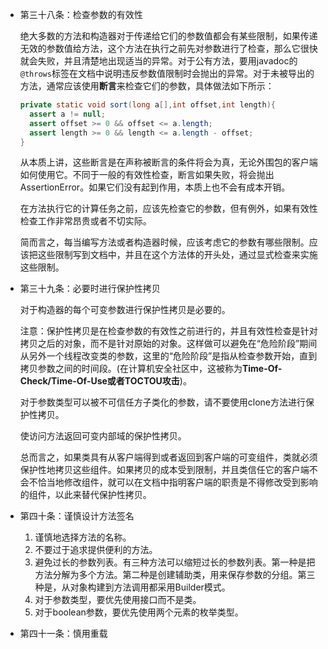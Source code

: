 * 第三十八条：检查参数的有效性

  绝大多数的方法和构造器对于传递给它们的参数值都会有某些限制，如果传递无效的参数值给方法，这个方法在执行之前先对参数进行了检查，那么它很快就会失败，并且清楚地出现适当的异常。对于公有方法，要用javadoc的`@throws`标签在文档中说明违反参数值限制时会抛出的异常。对于未被导出的方法，通常应该使用**断言**来检查它们的参数，具体做法如下所示：

  ``` java
  private static void sort(long a[],int offset,int length){
    assert a != null;
    assert offset >= 0 && offset <= a.length;
    assert length >= 0 && length <= a.length - offset;
  }
  ```

  从本质上讲，这些断言是在声称被断言的条件将会为真，无论外围包的客户端如何使用它。不同于一般的有效性检查，断言如果失败，将会抛出AssertionError。如果它们没有起到作用，本质上也不会有成本开销。

  在方法执行它的计算任务之前，应该先检查它的参数，但有例外，如果有效性检查工作非常昂贵或者不切实际。

  简而言之，每当编写方法或者构造器时候，应该考虑它的参数有哪些限制。应该把这些限制写到文档中，并且在这个方法体的开头处，通过显式检查来实施这些限制。

* 第三十九条：必要时进行保护性拷贝

  对于构造器的每个可变参数进行保护性拷贝是必要的。

  注意：保护性拷贝是在检查参数的有效性之前进行的，并且有效性检查是针对拷贝之后的对象，而不是针对原始的对象。这样做可以避免在“危险阶段”期间从另外一个线程改变类的参数，这里的“危险阶段”是指从检查参数开始，直到拷贝参数之间的时间段。(在计算机安全社区中，这被称为**Time-Of-Check/Time-Of-Use或者TOCTOU攻击**)。

  对于参数类型可以被不可信任方子类化的参数，请不要使用clone方法进行保护性拷贝。

  使访问方法返回可变内部域的保护性拷贝。

  总而言之，如果类具有从客户端得到或者返回到客户端的可变组件，类就必须保护性地拷贝这些组件。如果拷贝的成本受到限制，并且类信任它的客户端不会不恰当地修改组件，就可以在文档中指明客户端的职责是不得修改受到影响的组件，以此来替代保护性拷贝。

* 第四十条：谨慎设计方法签名

  1. 谨慎地选择方法的名称。
  2. 不要过于追求提供便利的方法。
  3. 避免过长的参数列表。有三种方法可以缩短过长的参数列表。第一种是把方法分解为多个方法。第二种是创建辅助类，用来保存参数的分组。第三种是，从对象构建到方法调用都采用Builder模式。
  4. 对于参数类型，要优先使用接口而不是类。
  5. 对于boolean参数，要优先使用两个元素的枚举类型。

* 第四十一条：慎用重载

  ​